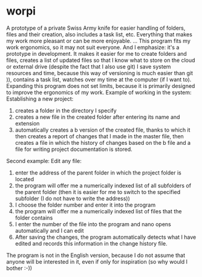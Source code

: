 # worpi
A prototype of a private Swiss Army knife for easier handling of folders, files and their creation, also includes a task list, etc. 
Everything that makes my work more pleasant or can be more enjoyable.
...
This program fits my work ergonomics, so it may not suit everyone. And I emphasize: it's a prototype in development. It makes it easier for me to create folders and files, creates a list of updated files so that I know what to store on the cloud or external drive (despite the fact that I also use git) I save system resources and time, 
because this way of versioning is much easier than git )), contains a task list, watches over my time at the computer (if I want to). 
Expanding this program does not set limits, because it is primarily designed to improve the ergonomics of my work.
Example of working in the system:
Establishing a new project:
1. creates a folder in the directory I specify
2. creates a new file in the created folder after entering its name and extension
3. automatically creates a b version of the created file, thanks to which it then creates a report of changes 
that I made in the master file, then creates a file in which the history of changes based on the b file and a file 
for writing project documentation is stored.

Second example:
Edit any file:
1. enter the address of the parent folder in which the project folder is located
2. the program will offer me a numerically indexed list of all subfolders of the parent folder (then it is easier for me to switch to the specified subfolder (I do not have to write the address))
3. I choose the folder number and enter it into the program
4. the program will offer me a numerically indexed list of files that the folder contains
5. I enter the number of the file into the program and nano opens automatically and I can edit
6. After saving the changes, the program automatically detects what I have edited and records this information in the change history file.

The program is not in the English version, because I do not assume that anyone will be interested in it, 
even if only for inspiration (so why would I bother :-))
